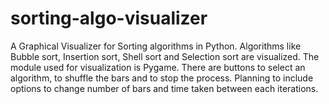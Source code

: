 # sorting-algo-visualizer
A Graphical Visualizer for Sorting algorithms in Python.
Algorithms like Bubble sort, Insertion sort, Shell sort and Selection sort are visualized.
The module used for visualization is Pygame.
There are buttons to select an algorithm, to shuffle the bars and to stop the process.
Planning to include options to change number of bars and time taken between each iterations.

